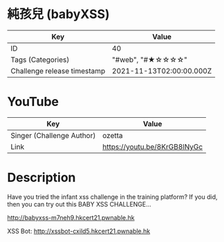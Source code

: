 # 純孩兒 (babyXSS)


| Key | Value |
| --- | ----- |
| ID | 40 |
| Tags (Categories) | "#web", "#★☆☆☆☆" |
| Challenge release timestamp | 2021-11-13T02:00:00.000Z |

# YouTube

| Key | Value |
| --- | ----- |
| Singer (Challenge Author) | ozetta
| Link | https://youtu.be/8KrGB8lNyGc

# Description

Have you tried the infant xss challenge in the training platform? If you did, then you can try out this BABY XSS CHALLENGE...

http://babyxss-m7neh9.hkcert21.pwnable.hk

XSS Bot: http://xssbot-cxild5.hkcert21.pwnable.hk